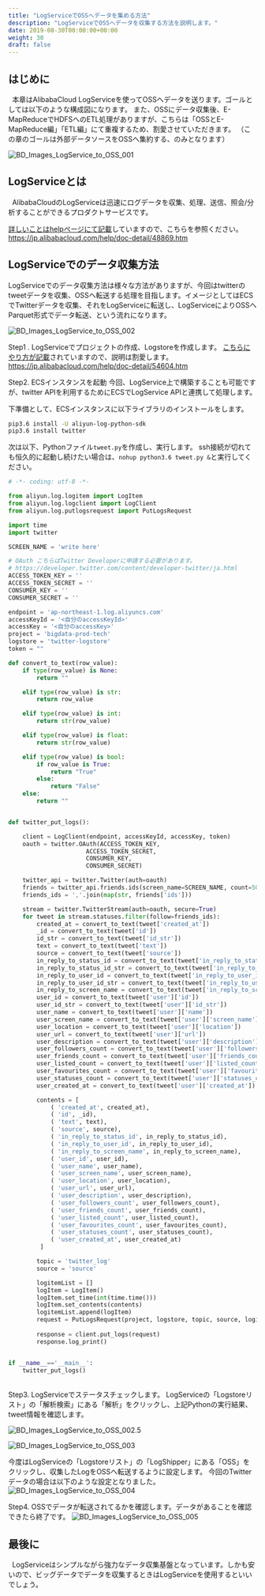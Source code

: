 ```yaml
---
title: "LogServiceでOSSへデータを集める方法"
description: "LogServiceでOSSへデータを収集する方法を説明します。"
date: 2019-08-30T00:00:00+00:00
weight: 30
draft: false
---
```

<!-- descriptionがコンテンツの前に表示されます -->

<!-- コンテンツを書くときはこの下に記載ください -->


## はじめに
&nbsp; 本章はAlibabaCloud LogServiceを使ってOSSへデータを送ります。ゴールとしては以下のような構成図になります。
また、OSSにデータ収集後、E-MapReduceでHDFSへのETL処理がありますが、こちらは「OSSとE-MapReduce編」「ETL編」にて重複するため、割愛させていただきます。
（この章のゴールは外部データソースをOSSへ集約する、のみとなります）


![BD_Images_LogService_to_OSS_001](/static_images/BD_Images_LogService_to_OSS_001.png)
<br>


## LogServiceとは
&nbsp; AlibabaCloudのLogServiceは迅速にログデータを収集、処理、送信、照会/分析することができるプロダクトサービスです。

[詳しいことはhelpページにて記載](https://jp.alibabacloud.com/help/doc-detail/48869.htm)していますので、こちらを参照ください。
https://jp.alibabacloud.com/help/doc-detail/48869.htm


## LogServiceでのデータ収集方法
LogServiceでのデータ収集方法は様々な方法がありますが、今回はtwitterのtweetデータを収集、OSSヘ転送する処理を目指します。イメージとしてはECSでTwitterデータを収集、それをLogServiceに転送し、LogServiceによりOSSへParquet形式でデータ転送、という流れになります。


![BD_Images_LogService_to_OSS_002](/static_images/BD_Images_LogService_to_OSS_002.png)


Step1 . LogServiceでプロジェクトの作成、Logstoreを作成します。
[こちらにやり方が記載](https://jp.alibabacloud.com/help/doc-detail/54604.htm)されていますので、説明は割愛します。
https://jp.alibabacloud.com/help/doc-detail/54604.htm

Step2. ECSインスタンスを起動
今回、LogService上で構築することも可能ですが、twitter APIを利用するためにECSでLogService APIと連携して処理します。

下準備として、ECSインスタンスに以下ライブラリのインストールをします。
```bash
pip3.6 install -U aliyun-log-python-sdk
pip3.6 install twitter
```

次は以下、Pythonファイル`tweet.py`を作成し、実行します。
ssh接続が切れても恒久的に起動し続けたい場合は、`nohup python3.6 tweet.py &`と実行してください。

```python
# -*- coding: utf-8 -*-

from aliyun.log.logitem import LogItem
from aliyun.log.logclient import LogClient
from aliyun.log.putlogsrequest import PutLogsRequest

import time
import twitter

SCREEN_NAME = 'write here'

# OAuth こちらはTwitter Developerに申請する必要があります。
# https://developer.twitter.com/content/developer-twitter/ja.html
ACCESS_TOKEN_KEY = ''
ACCESS_TOKEN_SECRET = ''
CONSUMER_KEY = ''
CONSUMER_SECRET = ''

endpoint = 'ap-northeast-1.log.aliyuncs.com'
accessKeyId = '<自分のaccessKeyId>'
accessKey = '<自分のaccessKey>'
project = 'bigdata-prod-tech'
logstore = 'twitter-logstore'
token = ""

def convert_to_text(row_value):
    if type(row_value) is None:
        return ""

    elif type(row_value) is str:
        return row_value

    elif type(row_value) is int:
        return str(row_value)

    elif type(row_value) is float:
        return str(row_value)    

    elif type(row_value) is bool:
        if row_value is True:
            return "True"   
        else:
            return "False"        
    else:
        return ""


def twitter_put_logs():

    client = LogClient(endpoint, accessKeyId, accessKey, token)     
    oauth = twitter.OAuth(ACCESS_TOKEN_KEY,
                      ACCESS_TOKEN_SECRET,
                      CONSUMER_KEY,
                      CONSUMER_SECRET)

    twitter_api = twitter.Twitter(auth=oauth)
    friends = twitter_api.friends.ids(screen_name=SCREEN_NAME, count=5000)
    friends_ids = ','.join(map(str, friends['ids']))

    stream = twitter.TwitterStream(auth=oauth, secure=True)
    for tweet in stream.statuses.filter(follow=friends_ids):
        created_at = convert_to_text(tweet['created_at'])
        _id = convert_to_text(tweet['id'])
        id_str = convert_to_text(tweet['id_str'])
        text = convert_to_text(tweet['text'])
        source = convert_to_text(tweet['source'])
        in_reply_to_status_id = convert_to_text(tweet['in_reply_to_status_id'])
        in_reply_to_status_id_str = convert_to_text(tweet['in_reply_to_status_id_str'])
        in_reply_to_user_id = convert_to_text(tweet['in_reply_to_user_id'])
        in_reply_to_user_id_str = convert_to_text(tweet['in_reply_to_user_id_str'])
        in_reply_to_screen_name = convert_to_text(tweet['in_reply_to_screen_name'])
        user_id = convert_to_text(tweet['user']['id'])
        user_id_str = convert_to_text(tweet['user']['id_str'])
        user_name = convert_to_text(tweet['user']['name'])
        user_screen_name = convert_to_text(tweet['user']['screen_name'])
        user_location = convert_to_text(tweet['user']['location'])
        user_url = convert_to_text(tweet['user']['url'])
        user_description = convert_to_text(tweet['user']['description'])
        user_followers_count = convert_to_text(tweet['user']['followers_count'])
        user_friends_count = convert_to_text(tweet['user']['friends_count'])
        user_listed_count = convert_to_text(tweet['user']['listed_count'])
        user_favourites_count = convert_to_text(tweet['user']['favourites_count'])
        user_statuses_count = convert_to_text(tweet['user']['statuses_count'])
        user_created_at = convert_to_text(tweet['user']['created_at'])

        contents = [
            ( 'created_at', created_at),
            ( 'id', _id),
            ( 'text', text),                
            ( 'source', source),
            ( 'in_reply_to_status_id', in_reply_to_status_id),
            ( 'in_reply_to_user_id', in_reply_to_user_id),
            ( 'in_reply_to_screen_name', in_reply_to_screen_name),
            ( 'user_id', user_id),
            ( 'user_name', user_name),
            ( 'user_screen_name', user_screen_name),
            ( 'user_location', user_location),
            ( 'user_url', user_url),                        
            ( 'user_description', user_description),
            ( 'user_followers_count', user_followers_count),
            ( 'user_friends_count', user_friends_count),
            ( 'user_listed_count', user_listed_count),   
            ( 'user_favourites_count', user_favourites_count),
            ( 'user_statuses_count', user_statuses_count),
            ( 'user_created_at', user_created_at)
         ]

        topic = 'twitter_log'
        source = 'source'

        logitemList = [] 
        logItem = LogItem()
        logItem.set_time(int(time.time()))
        logItem.set_contents(contents)
        logitemList.append(logItem)
        request = PutLogsRequest(project, logstore, topic, source, logitemList)
     
        response = client.put_logs(request)
        response.log_print()


if __name__=='__main__':
    twitter_put_logs()

```
<br>
Step3. LogServiceでステータスチェックします。
LogServiceの「Logstoreリスト」の「解析検索」にある「解析」をクリックし、上記Pythonの実行結果、tweet情報を確認します。

![BD_Images_LogService_to_OSS_002.5](/static_images/BD_Images_LogService_to_OSS_002.5.png)

![BD_Images_LogService_to_OSS_003](/static_images/BD_Images_LogService_to_OSS_003.png)
<br>

今度はLogServiceの「Logstoreリスト」の「LogShipper」にある「OSS」をクリックし、収集したLogをOSSへ転送するように設定します。
今回のTwitterデータの場合は以下のような設定となりました。
![BD_Images_LogService_to_OSS_004](/static_images/BD_Images_LogService_to_OSS_004.png)
<br>

Step4. OSSでデータが転送されてるかを確認します。データがあることを確認できたら終了です。
![BD_Images_LogService_to_OSS_005](/static_images/BD_Images_LogService_to_OSS_005.png)


## 最後に
&nbsp; LogServiceはシンプルながら強力なデータ収集基盤となっています。しかも安いので、ビッグデータでデータを収集するときはLogServiceを使用するといいでしょう。






